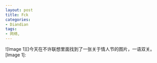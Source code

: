 ```yaml
---
layout: post
title: Fck
categories:
- Diandian
tags:
- 网络, 
---
```

!\[Image 1\]\[\]今天在不许联想里面找到了一张关于情人节的图片，一语双关。 \[Image 1\]: